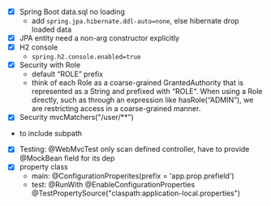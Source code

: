 - [x] Spring Boot data.sql no loading
  - add ```spring.jpa.hibernate.ddl-auto=none```, else hibernate drop loaded data
- [x] JPA entity need a non-arg constructor explicitly
- [x] H2 console
  - ```spring.h2.console.enabled=true```
- [x] Security with Role
  - default “ROLE” prefix
  - think of each Role as a coarse-grained GrantedAuthority that is represented as a String and prefixed with “ROLE“. When using a Role directly, such as through an expression like hasRole(“ADMIN”), we are restricting access in a coarse-grained manner.
- [x] Security mvcMatchers("/user/**")
- to include subpath
- [x] Testing: @WebMvcTest only scan defined controller, have to provide @MockBean field for its dep
- [x] property class
  - main: @ConfigurationProperites(prefix = 'app.prop.prefield')
  - test: @RunWith @EnableConfigurationProperties @TestPropertySource("claspath:application-local.properties")
